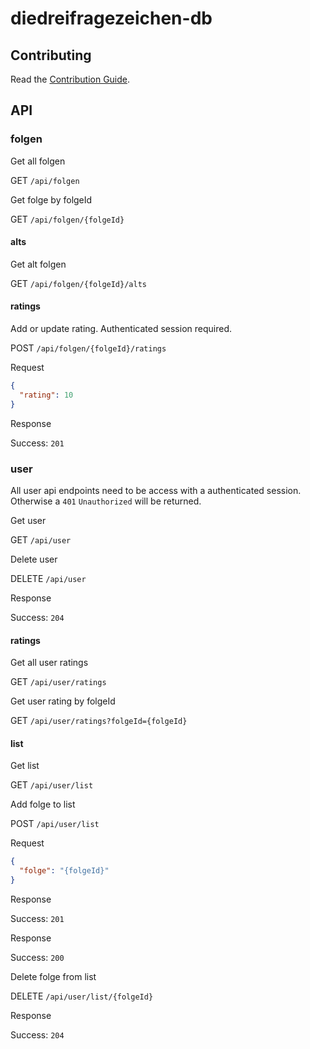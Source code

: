 # diedreifragezeichen-db

## Contributing

Read the [Contribution Guide](CONTRIBUTING.md).

## API

### folgen

Get all folgen

GET `/api/folgen`

Get folge by folgeId

GET `/api/folgen/{folgeId}`

#### alts

Get alt folgen

GET `/api/folgen/{folgeId}/alts`

#### ratings

Add or update rating. Authenticated session required.

POST `/api/folgen/{folgeId}/ratings`

Request

```json
{
  "rating": 10
}
```

Response

Success: `201`

### user

All user api endpoints need to be access with a authenticated session. Otherwise a `401` `Unauthorized` will be returned.

Get user

GET `/api/user`

Delete user

DELETE `/api/user`

Response

Success: `204`

#### ratings

Get all user ratings

GET `/api/user/ratings`

Get user rating by folgeId

GET `/api/user/ratings?folgeId={folgeId}`

#### list

Get list

GET `/api/user/list`

Add folge to list

POST `/api/user/list`

Request

```json
{
  "folge": "{folgeId}"
}
```

Response

Success: `201`

Response

Success: `200`

Delete folge from list

DELETE `/api/user/list/{folgeId}`

Response

Success: `204`
